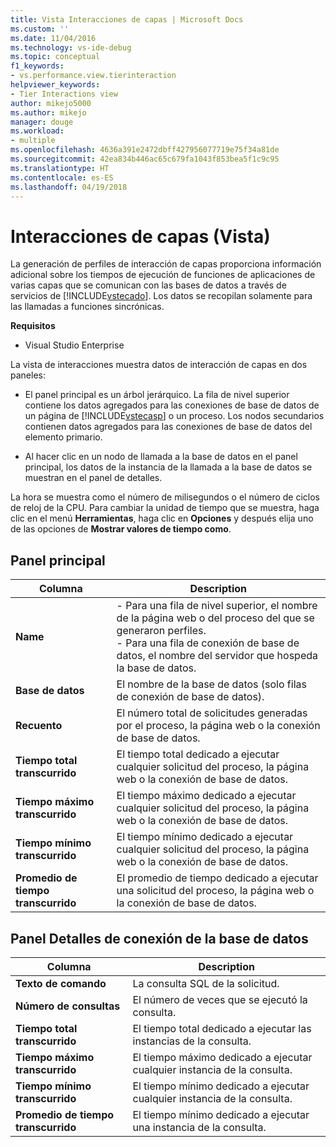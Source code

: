 ```yaml
---
title: Vista Interacciones de capas | Microsoft Docs
ms.custom: ''
ms.date: 11/04/2016
ms.technology: vs-ide-debug
ms.topic: conceptual
f1_keywords:
- vs.performance.view.tierinteraction
helpviewer_keywords:
- Tier Interactions view
author: mikejo5000
ms.author: mikejo
manager: douge
ms.workload:
- multiple
ms.openlocfilehash: 4636a391e2472dbff427956077719e75f34a81de
ms.sourcegitcommit: 42ea834b446ac65c679fa1043f853bea5f1c9c95
ms.translationtype: HT
ms.contentlocale: es-ES
ms.lasthandoff: 04/19/2018
---
```

# <a name="tier-interactions-view"></a>Interacciones de capas (Vista)

La generación de perfiles de interacción de capas proporciona información adicional sobre los tiempos de ejecución de funciones de aplicaciones de varias capas que se comunican con las bases de datos a través de servicios de [!INCLUDE[vstecado](../data-tools/includes/vstecado_md.md)]. Los datos se recopilan solamente para las llamadas a funciones sincrónicas.

**Requisitos**

- Visual Studio Enterprise

La vista de interacciones muestra datos de interacción de capas en dos paneles:

- El panel principal es un árbol jerárquico. La fila de nivel superior contiene los datos agregados para las conexiones de base de datos de un página de [!INCLUDE[vstecasp](../code-quality/includes/vstecasp_md.md)] o un proceso. Los nodos secundarios contienen datos agregados para las conexiones de base de datos del elemento primario.

- Al hacer clic en un nodo de llamada a la base de datos en el panel principal, los datos de la instancia de la llamada a la base de datos se muestran en el panel de detalles.

 La hora se muestra como el número de milisegundos o el número de ciclos de reloj de la CPU. Para cambiar la unidad de tiempo que se muestra, haga clic en el menú **Herramientas**, haga clic en **Opciones** y después elija uno de las opciones de **Mostrar valores de tiempo como**.

## <a name="master-pane"></a>Panel principal

|Columna|Description|
|------------|-----------------|
|**Name**|- Para una fila de nivel superior, el nombre de la página web o del proceso del que se generaron perfiles.<br />- Para una fila de conexión de base de datos, el nombre del servidor que hospeda la base de datos.|
|**Base de datos**|El nombre de la base de datos (solo filas de conexión de base de datos).|
|**Recuento**|El número total de solicitudes generadas por el proceso, la página web o la conexión de base de datos.|
|**Tiempo total transcurrido**|El tiempo total dedicado a ejecutar cualquier solicitud del proceso, la página web o la conexión de base de datos.|
|**Tiempo máximo transcurrido**|El tiempo máximo dedicado a ejecutar cualquier solicitud del proceso, la página web o la conexión de base de datos.|
|**Tiempo mínimo transcurrido**|El tiempo mínimo dedicado a ejecutar cualquier solicitud del proceso, la página web o la conexión de base de datos.|
|**Promedio de tiempo transcurrido**|El promedio de tiempo dedicado a ejecutar una solicitud del proceso, la página web o la conexión de base de datos.|

## <a name="database-connection-details-pane"></a>Panel Detalles de conexión de la base de datos

|Columna|Description|
|------------|-----------------|
|**Texto de comando**|La consulta SQL de la solicitud.|
|**Número de consultas**|El número de veces que se ejecutó la consulta.|
|**Tiempo total transcurrido**|El tiempo total dedicado a ejecutar las instancias de la consulta.|
|**Tiempo máximo transcurrido**|El tiempo máximo dedicado a ejecutar cualquier instancia de la consulta.|
|**Tiempo mínimo transcurrido**|El tiempo mínimo dedicado a ejecutar cualquier instancia de la consulta.|
|**Promedio de tiempo transcurrido**|El tiempo mínimo dedicado a ejecutar una instancia de la consulta.|